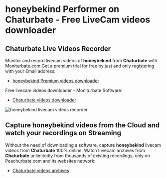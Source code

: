 # honeybekind Performer on Chaturbate - Free LiveCam videos downloader

## Chaturbate Live Videos Recorder

Monitor and record livecam videos of **honeybekind** from **Chaturbate** with Moniturbate.com
Get a premium trial for free by just and only registering with your Email address:
* [honeybekind Premium videos downloader](https://moniturbate.com/request-demo-licence-key.html)

Free livecam videos downloader - Moniturbate Software:
* [Chaturbate videos downloader](https://moniturbate.com/moniturbate-download-software.html)

![honeybekind livecam videos recorder](https://peachurnet.com/templates/moniturbate-software.png)


## Capture honeybekind videos from the Cloud and watch your recordings on Streaming

Without the need of downloading a software, capture **honeybekind** livecam videos from **Chaturbate** 100% online.
Watch Livecam archives from **Chaturbate** unlimitedly from thousands of existing recordings, only on Peachurbate.com and its websites network:
* [Chaturbate videos archives](https://peachurnet.com/)